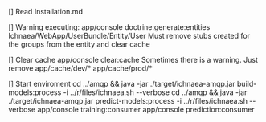 [] Read Installation.md

[] Warning executing: app/console doctrine:generate:entities Ichnaea/WebApp/UserBundle/Entity/User
Must remove stubs created for the groups from the entity and clear cache

[] Clear cache
app/console clear:cache
Sometimes there is a warning. Just remove app/cache/dev/* app/cache/prod/*

[] Start enviroment
cd ../amqp && java -jar ./target/ichnaea-amqp.jar build-models:process -i ../r/files/ichnaea.sh --verbose
cd ../amqp && java -jar ./target/ichnaea-amqp.jar predict-models:process -i ../r/files/ichnaea.sh --verbose
app/console training:consumer
app/console prediction:consumer
